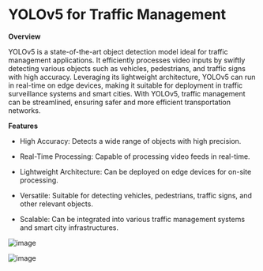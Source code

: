 # YOLOv5 for Traffic Management

__Overview__

YOLOv5 is a state-of-the-art object detection model ideal for traffic management applications. It efficiently processes video inputs by swiftly detecting various objects such as vehicles, pedestrians, and traffic signs with high accuracy. Leveraging its lightweight architecture, YOLOv5 can run in real-time on edge devices, making it suitable for deployment in traffic surveillance systems and smart cities. With YOLOv5, traffic management can be streamlined, ensuring safer and more efficient transportation networks.

__Features__

* High Accuracy: Detects a wide range of objects with high precision.

- Real-Time Processing: Capable of processing video feeds in real-time.

- Lightweight Architecture: Can be deployed on edge devices for on-site processing.

- Versatile: Suitable for detecting vehicles, pedestrians, traffic signs, and other relevant objects.

- Scalable: Can be integrated into various traffic management systems and smart city infrastructures.

![image](https://github.com/ShrutiRenuse18/Traffic_Management_with_YOLOv5/assets/100444153/af563346-53e1-4bce-b843-72887f145c81)

![image](https://github.com/ShrutiRenuse18/Traffic_Management_with_YOLOv5/assets/100444153/d9d433aa-7e68-4572-9b3c-92566f5a6344)

